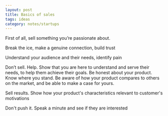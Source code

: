 ```yaml
---
layout: post
title: Basics of sales
tags: ideas
category: notes/startups
---
```


First of all, sell something you’re passionate about. 

Break the ice, make a genuine connection, build trust

Understand your audience and their needs, identify pain

Don’t sell. Help. Show that you are here to understand and serve their needs, to help them achieve their goals. Be honest about your product. Know where you stand. Be aware of how your product compares to others on the market, and be able to make a case for yours.

Sell results. Show how your product's characteristics relevant to customer's motivations

Don't push it. Speak a minute and see if they are interested


